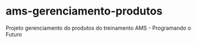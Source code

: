# ams-gerenciamento-produtos
Projeto gerenciamento do produtos do treinamento AMS - Programando o Futuro
